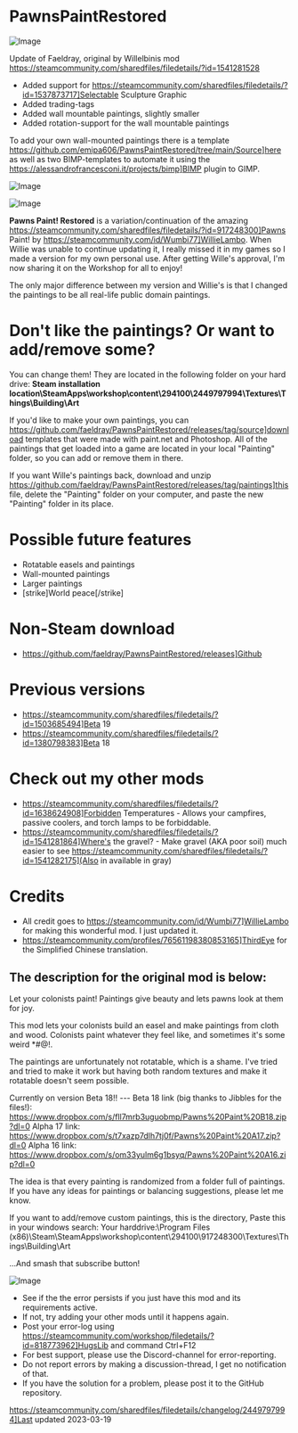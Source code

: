 # PawnsPaintRestored

![Image](https://i.imgur.com/buuPQel.png)

Update of Faeldray, original by Willelbinis mod
https://steamcommunity.com/sharedfiles/filedetails/?id=1541281528

- Added support for https://steamcommunity.com/sharedfiles/filedetails/?id=1537873717]Selectable Sculpture Graphic
- Added trading-tags
- Added wall mountable paintings, slightly smaller
- Added rotation-support for the wall mountable paintings

To add your own wall-mounted paintings there is a template https://github.com/emipa606/PawnsPaintRestored/tree/main/Source]here as well as two BIMP-templates to automate it using the https://alessandrofrancesconi.it/projects/bimp]BIMP plugin to GIMP.

![Image](https://i.imgur.com/pufA0kM.png)

	
![Image](https://i.imgur.com/Z4GOv8H.png)

**Pawns Paint! Restored** is a variation/continuation of the amazing https://steamcommunity.com/sharedfiles/filedetails/?id=917248300]Pawns Paint! by https://steamcommunity.com/id/Wumbi77]WillieLambo. When Willie was unable to continue updating it, I really missed it in my games so I made a version for my own personal use. After getting Wille's approval, I'm now sharing it on the Workshop for all to enjoy!

The only major difference between my version and Willie's is that I changed the paintings to be all real-life public domain paintings.

# Don't like the paintings? Or want to add/remove some?

You can change them! They are located in the following folder on your hard drive:
**Steam installation location\SteamApps\workshop\content\294100\2449797994\Textures\Things\Building\Art**

If you'd like to make your own paintings, you can https://github.com/faeldray/PawnsPaintRestored/releases/tag/source]download templates that were made with paint.net and Photoshop. All of the paintings that get loaded into a game are located in your local "Painting" folder, so you can add or remove them in there.

If you want Wille's paintings back, download and unzip https://github.com/faeldray/PawnsPaintRestored/releases/tag/paintings]this file, delete the "Painting" folder on your computer, and paste the new "Painting" folder in its place.

# Possible future features



- Rotatable easels and paintings
- Wall-mounted paintings
- Larger paintings
- [strike]World peace[/strike]



# Non-Steam download



- https://github.com/faeldray/PawnsPaintRestored/releases]Github



# Previous versions



- https://steamcommunity.com/sharedfiles/filedetails/?id=1503685494]Beta 19
- https://steamcommunity.com/sharedfiles/filedetails/?id=1380798383]Beta 18



# Check out my other mods



- https://steamcommunity.com/sharedfiles/filedetails/?id=1638624908]Forbidden Temperatures - Allows your campfires, passive coolers, and torch lamps to be forbiddable.
- https://steamcommunity.com/sharedfiles/filedetails/?id=1541281864]Where's the gravel? - Make gravel (AKA poor soil) much easier to see https://steamcommunity.com/sharedfiles/filedetails/?id=1541282175](Also in available in gray)



# Credits



- All credit goes to https://steamcommunity.com/id/Wumbi77]WillieLambo for making this wonderful mod. I just updated it.
- https://steamcommunity.com/profiles/76561198380853165]ThirdEye for the Simplified Chinese translation.






The description for the original mod is below:
---------------------------------------------------------------------------------------------------------------------------------------

Let your colonists paint!
Paintings give beauty and lets pawns look at them for joy.

This mod lets your colonists build an easel and make paintings from cloth and wood.
Colonists paint whatever they feel like, and sometimes it's some weird *#@!.

The paintings are unfortunately not rotatable, which is a shame. I've tried and tried to make it work but having both random textures and make it rotatable doesn't seem possible.

Currently on version Beta 18!! ---
Beta 18 link (big thanks to Jibbles for the files!):
https://www.dropbox.com/s/fll7mrb3uguobmp/Pawns%20Paint%20B18.zip?dl=0
Alpha 17 link:
https://www.dropbox.com/s/t7xazp7dlh7tj0f/Pawns%20Paint%20A17.zip?dl=0
Alpha 16 link:
https://www.dropbox.com/s/om33yulm6g1bsyq/Pawns%20Paint%20A16.zip?dl=0

The idea is that every painting is randomized from a folder full of paintings.
If you have any ideas for paintings or balancing suggestions, please let me know.

If you want to add/remove custom paintings, this is the directory,
Paste this in your windows search:
Your harddrive:\Program Files (x86)\Steam\SteamApps\workshop\content\294100\917248300\Textures\Things\Building\Art

...And smash that subscribe button!

![Image](https://i.imgur.com/PwoNOj4.png)



-  See if the the error persists if you just have this mod and its requirements active.
-  If not, try adding your other mods until it happens again.
-  Post your error-log using https://steamcommunity.com/workshop/filedetails/?id=818773962]HugsLib and command Ctrl+F12
-  For best support, please use the Discord-channel for error-reporting.
-  Do not report errors by making a discussion-thread, I get no notification of that.
-  If you have the solution for a problem, please post it to the GitHub repository.


https://steamcommunity.com/sharedfiles/filedetails/changelog/2449797994]Last updated 2023-03-19
